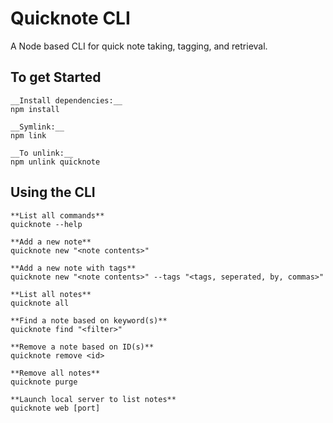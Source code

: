 # Quicknote CLI

A Node based CLI for quick note taking, tagging, and retrieval.

## To get Started

```
__Install dependencies:__
npm install

__Symlink:__
npm link

__To unlink:__
npm unlink quicknote
```

## Using the CLI

```
**List all commands**
quicknote --help

**Add a new note**
quicknote new "<note contents>"

**Add a new note with tags**
quicknote new "<note contents>" --tags "<tags, seperated, by, commas>"

**List all notes**
quicknote all

**Find a note based on keyword(s)**
quicknote find "<filter>"

**Remove a note based on ID(s)**
quicknote remove <id>

**Remove all notes**
quicknote purge

**Launch local server to list notes**
quicknote web [port]
```
